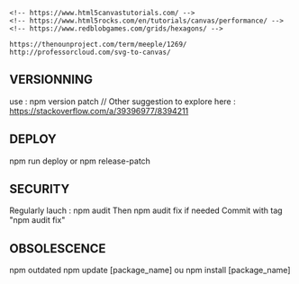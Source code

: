     <!-- https://www.html5canvastutorials.com/ -->
    <!-- https://www.html5rocks.com/en/tutorials/canvas/performance/ -->
    <!-- https://www.redblobgames.com/grids/hexagons/ -->

    https://thenounproject.com/term/meeple/1269/
    http://professorcloud.com/svg-to-canvas/

## VERSIONNING

use : npm version patch // Other suggestion to explore here : https://stackoverflow.com/a/39396977/8394211

## DEPLOY

npm run deploy
or
npm release-patch

## SECURITY

Regularly lauch : npm audit
Then npm audit fix if needed
Commit with tag "npm audit fix"

## OBSOLESCENCE

npm outdated
npm update [package_name]
ou
npm install [package_name]
